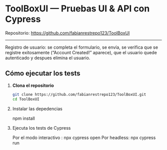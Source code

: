# ToolBoxUI — Pruebas UI & API con Cypress

Repositorio: https://github.com/fabianrestrepo123/ToolBoxUI

---

Registro de usuario: se completa el formulario, se envía, se verifica que se registre exitosamente (“Account Created!” aparece), que el usuario quede autenticado y despues elimina el usuario.

##  Cómo ejecutar los tests

1. **Clona el repositorio**
   ```bash
   git clone https://github.com/fabianrestrepo123/ToolBoxUI.git
   cd ToolBoxUI

2. Instalar las depedencias 

    npm install

3. Ejecuta los tests de Cypress

    Por el modo interactivo : npx cypress open
    Por headless: npx cypress run



